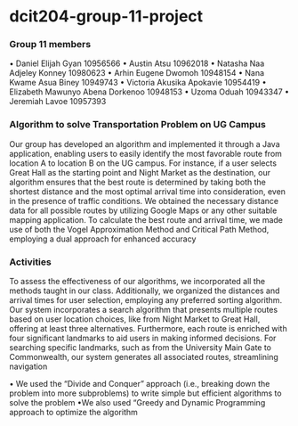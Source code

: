 # dcit204-group-11-project

### Group 11 members
• Daniel Elijah Gyan                 10956566
• Austin Atsu                        10962018 
• Natasha Naa Adjeley Konney         10980623
• Arhin Eugene Dwomoh                10948154
• Nana Kwame Asua Biney              10949743
• Victoria Akusika Apokavie          10954419
• Elizabeth Mawunyo Abena Dorkenoo   10948153
• Uzoma Oduah                        10943347
• Jeremiah Lavoe                     10957393

### Algorithm to solve Transportation Problem on UG Campus
Our group has developed an algorithm and implemented it through a Java application, enabling users to easily identify the most favorable route from location A to location B on the UG campus. For instance, if a user selects Great Hall as the starting point and Night Market as the destination, our algorithm ensures that the best route is determined by taking both the shortest distance and the most optimal arrival time into consideration, even in the presence of traffic conditions. We obtained the necessary distance data for all possible routes by utilizing Google Maps or any other suitable mapping application. To calculate the best route and arrival time, we made use of both the Vogel Approximation Method and Critical Path Method, employing a dual approach for enhanced accuracy

### Activities
To assess the effectiveness of our algorithms, we incorporated all the methods taught in our class. Additionally, we organized the distances and arrival times for user selection, employing any preferred sorting algorithm. Our system incorporates a search algorithm that presents multiple routes based on user location choices, like from Night Market to Great Hall, offering at least three alternatives. Furthermore, each route is enriched with four significant landmarks to aid users in making informed decisions. For searching specific landmarks, such as from the University Main Gate to Commonwealth, our system generates all associated routes, streamlining navigation

• We used the “Divide and Conquer” approach (i.e., breaking down the problem into more
subproblems) to write simple but efficient algorithms to solve the problem
•We also used “Greedy and Dynamic Programming approach to optimize the algorithm 




